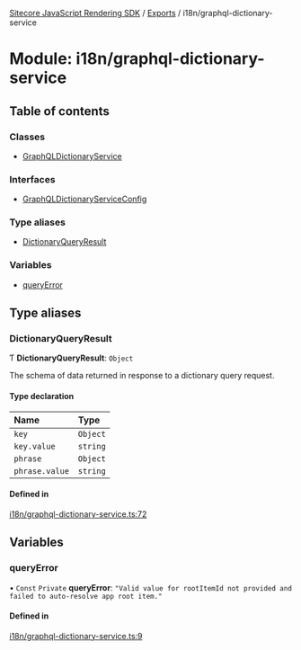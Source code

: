 [Sitecore JavaScript Rendering SDK](../README.md) / [Exports](../modules.md) / i18n/graphql-dictionary-service

# Module: i18n/graphql-dictionary-service

## Table of contents

### Classes

- [GraphQLDictionaryService](../classes/i18n_graphql_dictionary_service.GraphQLDictionaryService.md)

### Interfaces

- [GraphQLDictionaryServiceConfig](../interfaces/i18n_graphql_dictionary_service.GraphQLDictionaryServiceConfig.md)

### Type aliases

- [DictionaryQueryResult](i18n_graphql_dictionary_service.md#dictionaryqueryresult)

### Variables

- [queryError](i18n_graphql_dictionary_service.md#queryerror)

## Type aliases

### DictionaryQueryResult

Ƭ **DictionaryQueryResult**: `Object`

The schema of data returned in response to a dictionary query request.

#### Type declaration

| Name | Type |
| :------ | :------ |
| `key` | `Object` |
| `key.value` | `string` |
| `phrase` | `Object` |
| `phrase.value` | `string` |

#### Defined in

[i18n/graphql-dictionary-service.ts:72](https://github.com/Sitecore/jss/blob/8c00be96/packages/sitecore-jss/src/i18n/graphql-dictionary-service.ts#L72)

## Variables

### queryError

• `Const` `Private` **queryError**: ``"Valid value for rootItemId not provided and failed to auto-resolve app root item."``

#### Defined in

[i18n/graphql-dictionary-service.ts:9](https://github.com/Sitecore/jss/blob/8c00be96/packages/sitecore-jss/src/i18n/graphql-dictionary-service.ts#L9)
